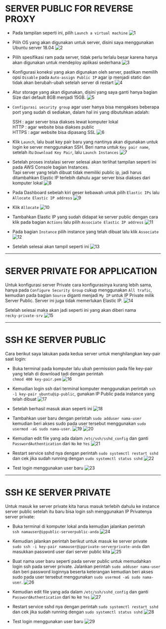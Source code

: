 # SERVER PUBLIC FOR REVERSE PROXY

- Pada tampilan seperti ini, pilih `Launch a virtual machine`
  ![1](https://user-images.githubusercontent.com/45087061/101750801-16988600-3b02-11eb-9da7-b8720bf531d9.png)

- Pilih OS yang akan digunakan untuk server, disini saya menggunakan Ubuntu server 18.04
  ![2](https://user-images.githubusercontent.com/45087061/101751756-39776a00-3b03-11eb-9025-b2a114ca3d32.png)

- Pilih spesifikasi ram pada server, tidak perlu terlalu besar karena hanya akan digunakan untuk mendeploy aplikasi sederhana
  ![3](https://user-images.githubusercontent.com/45087061/101752619-4e083200-3b04-11eb-807c-6b5283ddf28f.png)

- Konfigurasi koneksi yang akan digunakan oleh server, pastikan memilih opsi `Disable` pada `Auto-assign Public IP` agar ip menjadi static dan tidak akan berubah-ubah setelah server di restart
  ![4](https://user-images.githubusercontent.com/45087061/101783212-92a7c380-3b2c-11eb-9239-e578b4a6316f.png)

- Atur storage yang akan digunakan, disini yang saya ganti hanya bagian Size dari default 8GB menjadi 15GB.
  ![5](https://user-images.githubusercontent.com/45087061/101784452-1b732f00-3b2e-11eb-8170-718a05310e29.png)

- `Configurasi security group` agar user hanya bisa mengakses beberapa port yang sudah di sediakan, dalam hal ini yang dibutuhkan adalah:

    SSH : agar server bisa diakses lewat komputer lokal\
    HTTP : agar website bisa diakses public\
    HTTPS : agar website bisa dipasang SSL
  ![6](https://user-images.githubusercontent.com/45087061/101784581-48274680-3b2e-11eb-8bea-cff7c50e7174.png)

- Klik `Launch`, lalu buat key pair baru yang nantinya akan digunakan untuk login ke server menggunakan SSH. Beri nama untuk `Key pair name`, setelah itu `Download Key Pair`, lalu `Launch Instances`
  ![7](https://user-images.githubusercontent.com/45087061/101785162-00ed8580-3b2f-11eb-87de-48d6a6d815ad.png)

- Setelah proses instalasi server selesai akan terlihat tampilan seperti ini pada AWS Console bagian Instances.\
Tapi server yang telah dibuat tidak memiliki public ip, jadi harus ditambahkan Elastic IP terlebih dahulu agar server bisa diakses dari komputer lokal
  ![8](https://user-images.githubusercontent.com/45087061/101785591-8709cc00-3b2f-11eb-9f5f-f734847ea194.png)

- Pada Dashboard sebelah kiri geser kebawah untuk pilih `Elastic IPs` lalu `Allocate Elastic IP address`
  ![9](https://user-images.githubusercontent.com/45087061/101786020-01d2e700-3b30-11eb-9c72-dd5675d0f01b.png)

- Klik `Allocate`
  ![10](https://user-images.githubusercontent.com/45087061/101786659-c258ca80-3b30-11eb-9f1e-6bf5bf1ec3e0.png)

- Tambahkan Elastic IP yang sudah didapat ke server public dengan cara klik pada bagian `Actions` lalu pilih `Associate Elastic IP address`
  ![11](https://user-images.githubusercontent.com/45087061/101786886-0fd53780-3b31-11eb-86cd-5fe4eb998f66.png)

- Pada bagian `Instance` pilih instance yang telah dibuat lalu klik `Associate`
  ![12](https://user-images.githubusercontent.com/45087061/101787180-63478580-3b31-11eb-8348-b477b9621ba3.png)

- Setelah selesai akan tampil seperti ini
  ![13](https://user-images.githubusercontent.com/45087061/101787431-a7d32100-3b31-11eb-817d-0e3a80b514d4.png)

---

# SERVER PRIVATE FOR APPLICATION

Untuk konfigurasi server Private cara konfigurasinya kurang lebih sama, hanya pada `Configure Security Group` cukup menggunakan `All trafic`, kemudian pada bagian `Source` diganti menjadi `My IP` untuk IP Private milik Server Public. Server ini juga tidak memerlukan Elastic IP.
![14](https://user-images.githubusercontent.com/45087061/101787847-1f08b500-3b32-11eb-9bc3-35b2f8e67c85.png)

Setelah selesai maka akan jadi seperti ini yang akan diberi nama\
`recky-private-srv`
![15](https://user-images.githubusercontent.com/45087061/101788361-963e4900-3b32-11eb-80fd-ecc76bd9b85d.png)

---

# SSH KE SERVER PUBLIC

Cara berikut saya lakukan pada kedua server untuk menghilangkan key-pair saat login:
- Buka terminal pada komputer lalu ubah permission pada file key-pair yang telah di download tadi dengan perintah\
`chmod 400 key-pair.pem`
![16](https://user-images.githubusercontent.com/45087061/101788871-2f6d5f80-3b33-11eb-92c5-b1d0a5ba6ad8.png)

- Kemudian login ssh dari terminal komputer menggunakan perintah `ssh -1 key-pair ubuntu@ip-public`, gunakan IP Public pada instance yang telah dibuat
![17](https://user-images.githubusercontent.com/45087061/101789491-f1247000-3b33-11eb-8209-dc090656f6eb.png)

- Setelah berhasil masuk akan seperti ini
![18](https://user-images.githubusercontent.com/45087061/101789922-714ad580-3b34-11eb-8fc9-4acf262c026a.png)

- Tambahkan user baru dengan perintah `sudo adduser nama-user` kemudian beri akses sudo pada user tersebut menggunakan `sudo usermod -aG sudo nama-user`.
![19](https://user-images.githubusercontent.com/45087061/101790375-f635ef00-3b34-11eb-855a-ad476584ffcb.png)
![20](https://user-images.githubusercontent.com/45087061/101790754-65134800-3b35-11eb-844b-5382a688a511.png)

- Kemudian edit file yang ada dalam `/etc/ssh/sshd_config` dan ganti `PasswordAuthentication` dari `No` ke `Yes`
![21](https://user-images.githubusercontent.com/45087061/101790990-9f7ce500-3b35-11eb-931f-8f1ee5f6ec5b.png)

- Restart service sshd nya dengan perintah `sudo systemctl restart sshd` dan cek jika sudah running dengan `sudo systemctl status sshd`
![22](https://user-images.githubusercontent.com/45087061/101791043-ac99d400-3b35-11eb-9f8d-46b6895f92d6.png)

- Test login menggunakan user baru
![23](https://user-images.githubusercontent.com/45087061/101791422-16b27900-3b36-11eb-9372-5cf23aad9989.png)

---

# SSH KE SERVER PRIVATE

Untuk masuk ke server private kita harus masuk terlebih dahulu ke instance server public setelah itu baru bisa login ssh menggunakan IP Privatenya server private:
- Buka terminal di komputer lokal anda kemudian jalankan perintah\
`ssh namauser@ippublic-serverpublic-anda`
![24](https://user-images.githubusercontent.com/45087061/102003203-b8081d80-3d36-11eb-972e-a4bedc08e3bf.png)

- Kemudian jalankan perintah berikut untuk masuk ke server private\
`sudo ssh -i key-pair namauser@ipprivate-serverprivate-anda` dan masukkan password user dari server public kita
![25](https://user-images.githubusercontent.com/45087061/102003267-b7bc5200-3d37-11eb-96f4-b9d57ef15d3a.png)

- Buat nama user baru seperti pada server public untuk memudahkan login ssh pada server private. Jalankan perintah `sudo adduser nama-user` dan beri password loginnya beserta keterangan kemudian beri akses sudo pada user tersebut menggunakan `sudo usermod -aG sudo nama-user`.
![26](https://user-images.githubusercontent.com/45087061/102003343-acb5f180-3d38-11eb-84cf-29d3fa9533df.png)

- Kemudian edit file yang ada dalam `/etc/ssh/sshd_config` dan ganti `PasswordAuthentication` dari `No` ke `Yes`
![27](https://user-images.githubusercontent.com/45087061/102003423-e0dde200-3d39-11eb-974a-303a9266998b.png)

- Restart service sshd nya dengan perintah `sudo systemctl restart sshd` dan cek jika sudah running dengan `sudo systemctl status sshd`
![28](https://user-images.githubusercontent.com/45087061/102003444-1256ad80-3d3a-11eb-9afc-9c0401cb7427.png)

- Test login menggunakan user baru
![29](https://user-images.githubusercontent.com/45087061/102003475-8e50f580-3d3a-11eb-847d-28b28a57353e.png)
